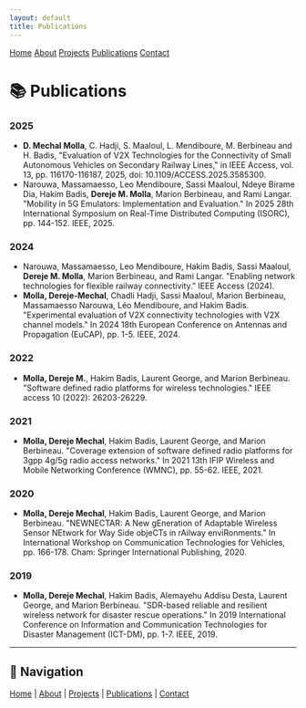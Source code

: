 ```yaml
---
layout: default
title: Publications
---
```


<div class="navbar">
  <a href="/">Home</a>
  <a href="/about">About</a>
  <a href="/projects">Projects</a>
  <a href="/publications">Publications</a>
  <a href="/contact">Contact</a>
</div>

# 📚 Publications

### 2025
- **D. Mechal Molla**, C. Hadji, S. Maaloul, L. Mendiboure, M. Berbineau and H. Badis, "Evaluation of V2X Technologies for the Connectivity of Small Autonomous Vehicles on Secondary Railway Lines," in IEEE Access, vol. 13, pp. 116170-116187, 2025, doi: 10.1109/ACCESS.2025.3585300.
- Narouwa, Massamaesso, Leo Mendiboure, Sassi Maaloul, Ndeye Birame Dia, Hakim Badis, **Dereje M. Molla**, Marion Berbineau, and Rami Langar. "Mobility in 5G Emulators: Implementation and Evaluation." In 2025 28th International Symposium on Real-Time Distributed Computing (ISORC), pp. 144-152. IEEE, 2025.

### 2024
- Narouwa, Massamaesso, Leo Mendiboure, Hakim Badis, Sassi Maaloul, **Dereje M. Molla**, Marion Berbineau, and Rami Langar. "Enabling network technologies for flexible railway connectivity." IEEE Access (2024).
- **Molla, Dereje-Mechal**, Chadli Hadji, Sassi Maaloul, Marion Berbineau, Massamaesso Narouwa, Léo Mendiboure, and Hakim Badis. "Experimental evaluation of V2X connectivity technologies with V2X channel models." In 2024 18th European Conference on Antennas and Propagation (EuCAP), pp. 1-5. IEEE, 2024.

### 2022
- **Molla, Dereje M.**, Hakim Badis, Laurent George, and Marion Berbineau. "Software defined radio platforms for wireless technologies." IEEE access 10 (2022): 26203-26229.

### 2021
- **Molla, Dereje Mechal**, Hakim Badis, Laurent George, and Marion Berbineau. "Coverage extension of software defined radio platforms for 3gpp 4g/5g radio access networks." In 2021 13th IFIP Wireless and Mobile Networking Conference (WMNC), pp. 55-62. IEEE, 2021.


### 2020
- **Molla, Dereje Mechal**, Hakim Badis, Laurent George, and Marion Berbineau. "NEWNECTAR: A New gEneration of Adaptable Wireless Sensor NEtwork for Way Side objeCTs in rAilway enviRonments." In International Workshop on Communication Technologies for Vehicles, pp. 166-178. Cham: Springer International Publishing, 2020.

### 2019
- **Molla, Dereje Mechal**, Hakim Badis, Alemayehu Addisu Desta, Laurent George, and Marion Berbineau. "SDR-based reliable and resilient wireless network for disaster rescue operations." In 2019 International Conference on Information and Communication Technologies for Disaster Management (ICT-DM), pp. 1-7. IEEE, 2019.

---

## 🔗 Navigation
[Home](/) | [About](about.md) | [Projects](projects.md) | [Publications](publications.md) | [Contact](contact.md)
